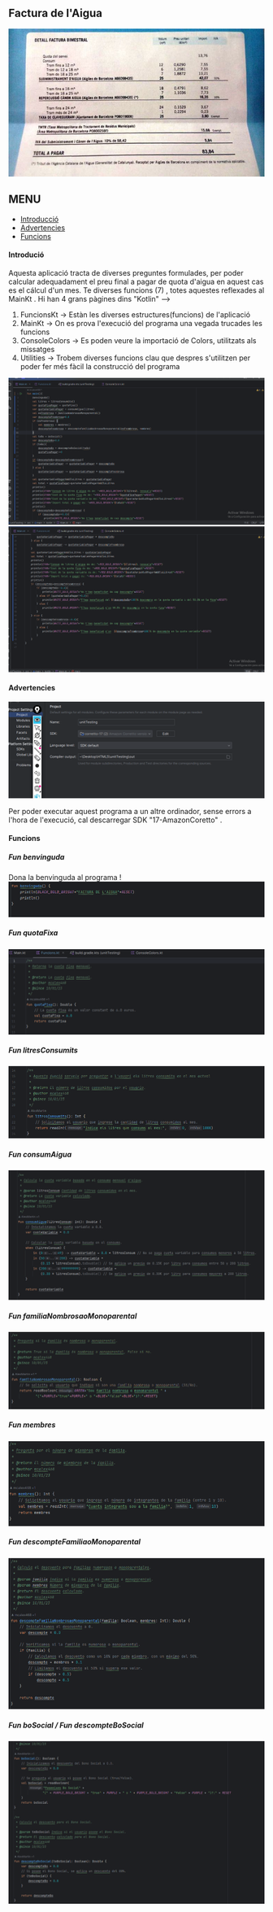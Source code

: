 ## Factura de l'Aigua
![Texto alternativo](https://github.com/mcalex468/unitTesting/blob/master/facturaAigua.jpg)

## MENU

- [Introducció](#Introducció)
- [Advertencies](#Advertencies)
- [Funcions](#Funcions)

#### Introdució
Aquesta aplicació tracta de diverses preguntes formulades, per poder calcular adequadament el preu final a pagar de quota d'aigua en aquest cas es el cálcul d'un mes. Te diverses funcions (7) , totes aquestes reflexades al MainKt .
Hi han 4 grans pàgines dins "Kotlin" --> 
1. FuncionsKt -> Estàn les diverses estructures(funcions) de l'aplicació
2. MainKt -> On es prova l'execució del programa una vegada trucades les funcions
3. ConsoleColors -> Es poden veure la importació de Colors, utilitzats als missatges
4. Utilities -> Trobem diverses funcions clau que despres s'utilitzen per poder fer més fàcil la construcció del programa

![Texto alternativo](https://github.com/mcalex468/unitTesting/blob/master/main1.png)
![Texto alternativo](https://github.com/mcalex468/unitTesting/blob/master/main2%20(1).png)


#### Advertencies

![Texto alternativo](https://github.com/mcalex468/unitTesting/blob/master/JSDK.png)

Per poder executar aquest programa a un altre ordinador, sense errors a l'hora de l'execució, cal descarregar  SDK "17-AmazonCoretto" .


#### Funcions

##### Fun benvinguda 
Dona la benvinguda al programa !
![Texto alternativo](https://github.com/mcalex468/unitTesting/blob/master/funcBenvinguda.png)

##### Fun quotaFixa

![Texto alternativo](https://github.com/mcalex468/unitTesting/blob/master/func1.png)

##### Fun litresConsumits

![Texto alternativo](https://github.com/mcalex468/unitTesting/blob/master/func2.png)

##### Fun consumAigua

![Texto alternativo](https://github.com/mcalex468/unitTesting/blob/master/func3.png)

##### Fun familiaNombrosaoMonoparental

![Texto alternativo](https://github.com/mcalex468/unitTesting/blob/master/func4.png)

##### Fun membres

![Texto alternativo](https://github.com/mcalex468/unitTesting/blob/master/func5.png)

##### Fun descompteFamiliaoMonoparental

![Texto alternativo](https://github.com/mcalex468/unitTesting/blob/master/func6.png)

##### Fun boSocial / Fun descompteBoSocial

![Texto alternativo](https://github.com/mcalex468/unitTesting/blob/master/func7i8.png)






